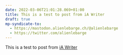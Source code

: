 ```yaml
---
date: 2022-03-06T21:01:28.069+01:00
title: This is a test to post from iA Writer
draft: true
mp-syndicate-to:
  - https://mastodon.alienlebarge.ch/@alienlebarge
  - https://twitter.com/alienlebarge
---
```

This is a test to post from [iA Writer](https://ia.net/writer)

